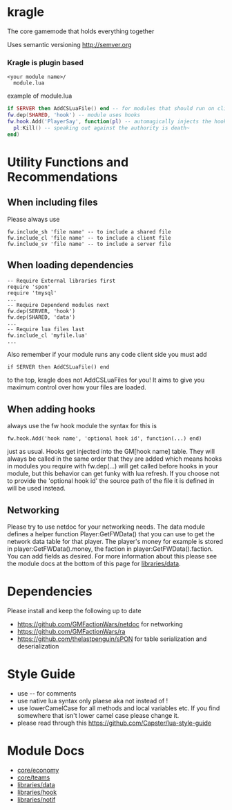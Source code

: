 # kragle
The core gamemode that holds everything together

Uses semantic versioning http://semver.org

### Kragle is plugin based
```
<your module name>/
  module.lua
```
example of module.lua
```Lua
if SERVER then AddCSLuaFile() end -- for modules that should run on client
fw.dep(SHARED, 'hook') -- module uses hooks
fw.hook.Add('PlayerSay', function(pl) -- automagically injects the hook into the gamemode table
  pl:Kill() -- speaking out against the authority is death~
end)
```
# Utility Functions and Recommendations
## When including files
Please always use
```
fw.include_sh 'file name' -- to include a shared file
fw.include_cl 'file name' -- to include a client file
fw.include_sv 'file name' -- to include a server file
```
## When loading dependencies
```
-- Require External libraries first
require 'spon'
require 'tmysql'
...
-- Require Dependend modules next
fw.dep(SERVER, 'hook')
fw.dep(SHARED, 'data')
...
-- Require lua files last
fw.include_cl 'myfile.lua'
...
```
Also remember if your module runs any code client side you must add 
```
if SERVER then AddCSLuaFile() end
```
to the top, kragle does not AddCSLuaFiles for you! It aims to give you maximum control over how your files are loaded.
## When adding hooks
always use the fw hook module the syntax for this is 
```
fw.hook.Add('hook name', 'optional hook id', function(...) end)
```
just as usual. Hooks get injected into the GM[hook name] table. They will always be called in the same order that they are added which means hooks in modules you require with fw.dep(...) will get called before hooks in your module, but this behavior can get funky with lua refresh. If you choose not to provide the 'optional hook id' the source path of the file it is defined in will be used instead.

## Networking
Please try to use netdoc for your networking needs. The data module defines a helper function Player:GetFWData() that you can use to get the network data table for that player. The player's money for example is stored in player:GetFWData().money, the faction in player:GetFWData().faction. You can add fields as desired. For more information about this please see the module docs at the bottom of this page for [libraries/data](gamemode/libraries/data/README.md).

# Dependencies
Please install and keep the following up to date
 - https://github.com/GMFactionWars/netdoc for networking
 - https://github.com/GMFactionWars/ra
 - https://github.com/thelastpenguin/sPON for table serialization and deserialization

# Style Guide
 - use -- for comments
 - use native lua syntax only plaese aka not instead of !
 - use lowerCamelCase for all methods and local variables etc. If you find somewhere that isn't lower camel case please change it.
 - please read through this https://github.com/Capster/lua-style-guide

# Module Docs
 - [core/economy](gamemode/core/economy/README.md)
 - [core/teams](gamemode/core/teams/README.md)
 - [libraries/data](gamemode/libraries/data/README.md)
 - [libraries/hook](gamemode/libraries/hook/README.md)
 - [libraries/notif](gamemode/libraries/notif/README.md)

